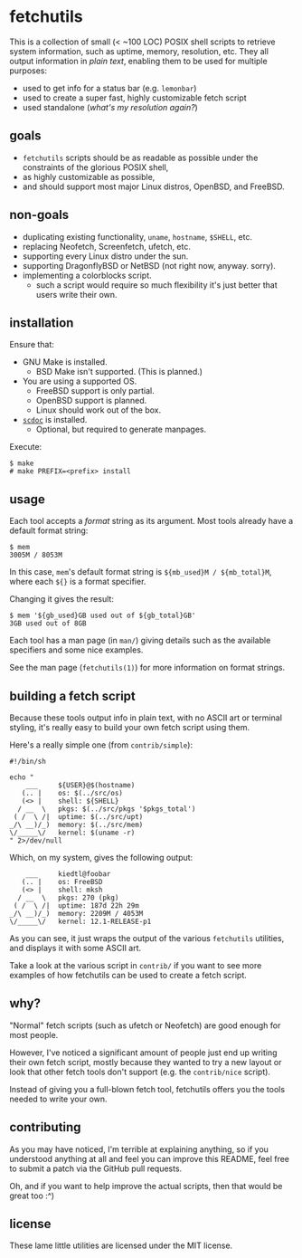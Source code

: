 # fetchutils

This is a collection of small (< ~100 LOC) POSIX shell scripts to retrieve
system information, such as uptime, memory, resolution, etc. They all
output information in *plain text*, enabling them to be used for multiple
purposes:

- used to get info for a status bar (e.g. `lemonbar`)
- used to create a super fast, highly customizable fetch script
- used standalone (*what's my resolution again?*)

## goals

- `fetchutils` scripts should be as readable as possible under the
   constraints of the glorious POSIX shell,
- as highly customizable as possible,
- and should support most major Linux distros, OpenBSD, and FreeBSD.

## non-goals

- duplicating existing functionality, `uname`, `hostname`, `$SHELL`, etc.
- replacing Neofetch, Screenfetch, ufetch, etc.
- supporting every Linux distro under the sun.
- supporting DragonflyBSD or NetBSD (not right now, anyway. sorry).
- implementing a colorblocks script.
	- such a script would require so much flexibility it's just better
	that users write their own.

## installation

Ensure that:
- GNU Make is installed.
	- BSD Make isn't supported. (This is planned.)
- You are using a supported OS.
	- FreeBSD support is only partial.
	- OpenBSD support is planned.
	- Linux should work out of the box.
- [`scdoc`](https://git.sr.ht/~sircmpwn/scdoc) is installed.
	- Optional, but required to generate manpages.

Execute:

```
$ make
# make PREFIX=<prefix> install
```

## usage

Each tool accepts a *format* string as its argument. Most tools already
have a default format string:

```
$ mem
3005M / 8053M
```

In this case, `mem`'s default format string is
`${mb_used}M / ${mb_total}M`, where each `${}` is a format specifier.

Changing it gives the result:

```
$ mem '${gb_used}GB used out of ${gb_total}GB'
3GB used out of 8GB
```

Each tool has a man page (in `man/`) giving details such as the available
specifiers and some nice examples.

See the man page (`fetchutils(1)`) for more information on format strings.

## building a fetch script

Because these tools output info in plain text, with no ASCII art or
terminal styling, it's really easy to build your own fetch script using
them.

Here's a really simple one (from `contrib/simple`):
```
#!/bin/sh

echo "
    ___     ${USER}@$(hostname)
   (.. |    os: $(../src/os)
   (<> |    shell: ${SHELL}
  / __  \   pkgs: $(../src/pkgs '$pkgs_total')
 ( /  \ /|  uptime: $(../src/upt)
_/\ __)/_)  memory: $(../src/mem)
\/_____\/   kernel: $(uname -r)
" 2>/dev/null
```

Which, on my system, gives the following output:

```
    ___     kiedtl@foobar
   (.. |    os: FreeBSD
   (<> |    shell: mksh
  / __  \   pkgs: 270 (pkg)
 ( /  \ /|  uptime: 187d 22h 29m
_/\ __)/_)  memory: 2209M / 4053M
\/_____\/   kernel: 12.1-RELEASE-p1
```

As you can see, it just wraps the output of the various `fetchutils`
utilities, and displays it with some ASCII art.

Take a look at the various script in `contrib/` if you want to see
more examples of how fetchutils can be used to create a fetch script.

## why?

"Normal" fetch scripts (such as ufetch or Neofetch) are good enough for
most people.

However, I've noticed a significant amount of people just end up writing
their own fetch script, mostly because they wanted to try a new layout or
look that other fetch tools don't support (e.g. the `contrib/nice` script).

Instead of giving you a full-blown fetch tool, fetchutils offers you the
tools needed to write your own.

## contributing

As you may have noticed, I'm terrible at explaining anything, so if you
understood anything at all and feel you can improve this README, feel
free to submit a patch via the GitHub pull requests.

Oh, and if you want to help improve the actual scripts, then that would be
great too :^)

## license

These lame little utilities are licensed under the MIT license.
